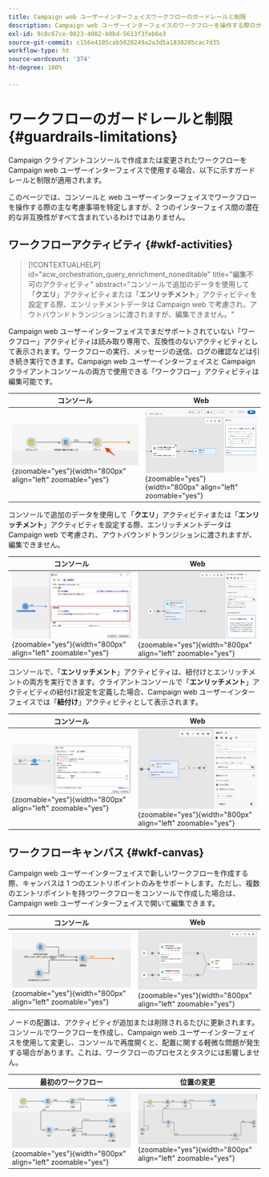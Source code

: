 ```yaml
---
title: Campaign web ユーザーインターフェイスワークフローのガードレールと制限
description: Campaign web ユーザーインターフェイスのワークフローを操作する際のガードレールと制限
exl-id: 9c8c67ce-9823-4082-b0bd-5613f3feb6e3
source-git-commit: c156e4105cab5028249a2a3d5a1838205cac7d35
workflow-type: ht
source-wordcount: '374'
ht-degree: 100%

---
```


# ワークフローのガードレールと制限 {#guardrails-limitations}

Campaign クライアントコンソールで作成または変更されたワークフローを Campaign web ユーザーインターフェイスで使用する場合、以下に示すガードレールと制限が適用されます。

このページでは、コンソールと web ユーザーインターフェイスでワークフローを操作する際の主な考慮事項を特定しますが、2 つのインターフェイス間の潜在的な非互換性がすべて含まれているわけではありません。

## ワークフローアクティビティ {#wkf-activities}

>[!CONTEXTUALHELP]
>id="acw_orchestration_query_enrichment_noneditable"
>title="編集不可のアクティビティ"
>abstract="コンソールで追加のデータを使用して「**クエリ**」アクティビティまたは「**エンリッチメント**」アクティビティを設定する際、エンリッチメントデータは Campaign web で考慮され、アウトバウンドトランジションに渡されますが、編集できません。"

Campaign web ユーザーインターフェイスでまだサポートされていない「ワークフロー」アクティビティは読み取り専用で、互換性のないアクティビティとして表示されます。ワークフローの実行、メッセージの送信、ログの確認などは引き続き実行できます。Campaign web ユーザーインターフェイスと Campaign クライアントコンソールの両方で使用できる「ワークフロー」アクティビティは編集可能です。

| コンソール | Web |
| --- | --- |
| ![](assets/limitations-activities-console.png){zoomable=&quot;yes&quot;}{width="800px" align="left" zoomable="yes"} | ![](assets/limitations-activities-web.png){zoomable=&quot;yes&quot;}{width="800px" align="left" zoomable="yes"} |

コンソールで追加のデータを使用して「**クエリ**」アクティビティまたは「**エンリッチメント**」アクティビティを設定する際、エンリッチメントデータは Campaign web で考慮され、アウトバウンドトランジションに渡されますが、編集できません。

| コンソール | Web |
| --- | --- |
| ![](assets/limitations-options-console.png){zoomable=&quot;yes&quot;}{width="800px" align="left" zoomable="yes"} | ![](assets/limitations-options-web.png){zoomable=&quot;yes&quot;}{width="800px" align="left" zoomable="yes"} |

コンソールで、「**エンリッチメント**」アクティビティは、紐付けとエンリッチメントの両方を実行できます。クライアントコンソールで「**エンリッチメント**」アクティビティの紐付け設定を定義した場合、Campaign web ユーザーインターフェイスでは「**紐付け**」アクティビティとして表示されます。

| コンソール | Web |
| --- | --- |
| ![](assets/limitations-enrichment-console.png){zoomable=&quot;yes&quot;}{width="800px" align="left" zoomable="yes"} | ![](assets/limitations-enrichment-web.png){zoomable=&quot;yes&quot;}{width="800px" align="left" zoomable="yes"} |

## ワークフローキャンバス {#wkf-canvas}

Campaign web ユーザーインターフェイスで新しいワークフローを作成する際、キャンバスは 1 つのエントリポイントのみをサポートします。ただし、複数のエントリポイントを持つワークフローをコンソールで作成した場合は、Campaign web ユーザーインターフェイスで開いて編集できます。

| コンソール | Web |
| --- | --- |
| ![](assets/limitations-multiple-console.png){zoomable=&quot;yes&quot;}{width="800px" align="left" zoomable="yes"} | ![](assets/limitations-multiple-web.png){zoomable=&quot;yes&quot;}{width="800px" align="left" zoomable="yes"} |

ノードの配置は、アクティビティが追加または削除されるたびに更新されます。コンソールでワークフローを作成し、Campaign web ユーザーインターフェイスを使用して変更し、コンソールで再度開くと、配置に関する軽微な問題が発生する場合があります。これは、ワークフローのプロセスとタスクには影響しません。

| 最初のワークフロー | 位置の変更 |
| --- | --- |
| ![](assets/limitations-positioning1.png){zoomable=&quot;yes&quot;}{width="800px" align="left" zoomable="yes"} | ![](assets/limitations-positioning2.png){zoomable=&quot;yes&quot;}{width="800px" align="left" zoomable="yes"} |
